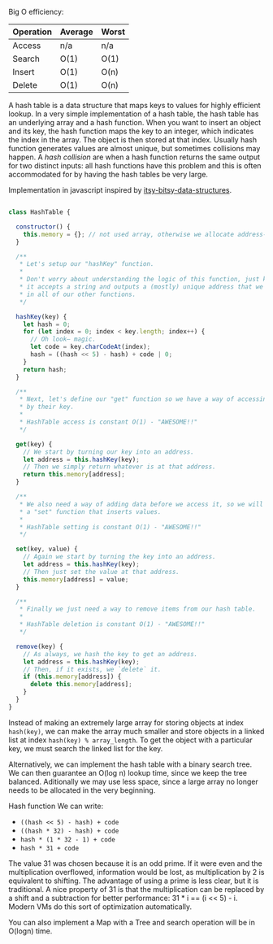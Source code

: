Big O efficiency:

Operation | Average | Worst 
-------|---------|-------
Access | n/a     | n/a
Search | O(1)    | O(1)
Insert | O(1)    | O(n)
Delete | O(1)    | O(n)

A hash table is a data structure that maps keys to values for highly efficient lookup. In a very simple implementation of a hash table, the hash table has an underlying array and a hash function. When you want to insert an object and its key, the hash function maps the key to an integer, which indicates the index in the array. The object is then stored at that index.
Usually hash function generates values are almost unique, but sometimes collisions may happen.
A *hash collision* are when a hash function returns the same output for two distinct inputs: all hash functions have this problem and this is often accommodated for by having the hash tables be very large. 

Implementation in javascript inspired by [itsy-bitsy-data-structures](https://github.com/thejameskyle/itsy-bitsy-data-structures).

```javascript

class HashTable {

  constructor() {
    this.memory = {}; // not used array, otherwise we allocate address-1 undefined everytime.
  }

  /**
   * Let's setup our "hashKey" function.
   *
   * Don't worry about understanding the logic of this function, just know that
   * it accepts a string and outputs a (mostly) unique address that we will use
   * in all of our other functions.
   */

  hashKey(key) {
    let hash = 0;
    for (let index = 0; index < key.length; index++) {
      // Oh look– magic.
      let code = key.charCodeAt(index);
      hash = ((hash << 5) - hash) + code | 0;
    }
    return hash;
  }

  /**
   * Next, let's define our "get" function so we have a way of accessing values
   * by their key.
   *
   * HashTable access is constant O(1) - "AWESOME!!"
   */

  get(key) {
    // We start by turning our key into an address.
    let address = this.hashKey(key);
    // Then we simply return whatever is at that address.
    return this.memory[address];
  }

  /**
   * We also need a way of adding data before we access it, so we will create
   * a "set" function that inserts values.
   *
   * HashTable setting is constant O(1) - "AWESOME!!"
   */

  set(key, value) {
    // Again we start by turning the key into an address.
    let address = this.hashKey(key);
    // Then just set the value at that address.
    this.memory[address] = value;
  }

  /**
   * Finally we just need a way to remove items from our hash table.
   *
   * HashTable deletion is constant O(1) - "AWESOME!!"
   */

  remove(key) {
    // As always, we hash the key to get an address.
    let address = this.hashKey(key);
    // Then, if it exists, we `delete` it.
    if (this.memory[address]) {
      delete this.memory[address];
    }
  }
}
```

Instead of making an extremely large array for storing objects at index `hash(key)`, we can make the array much smaller and store objects in a linked list at index `hash(key) % array_length`. To get the object with a particular key, we must search the linked list for the key.

Alternatively, we can implement the hash table with a binary search tree. We can then guarantee an O(log n) lookup time, since we keep the tree balanced. Aditionally we may use less space, since a large array no longer needs to be allocated in the very beginning.

Hash function
We can write:
- `((hash << 5) - hash) + code`
- `((hash * 32) - hash) + code`
- `hash * (1 * 32 - 1) + code`
- `hash * 31 + code`

The value 31 was chosen because it is an odd prime. If it were even and the multiplication overflowed, information would be lost, as multiplication by 2 is equivalent to shifting. The advantage of using a prime is less clear, but it is traditional. A nice property of 31 is that the multiplication can be replaced by a shift and a subtraction for better performance: 31 * i == (i << 5) - i. Modern VMs do this sort of optimization automatically.

You can also implement a Map with a Tree and search operation will be in O(logn) time.
